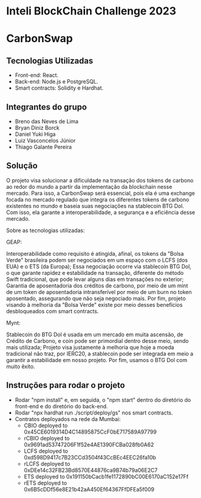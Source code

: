 # Inteli BlockChain Challenge 2023
# CarbonSwap
## Tecnologias Utilizadas
* Front-end: React.
* Back-end: Node.js e PostgreSQL.
* Smart contracts: Solidity e Hardhat.
## Integrantes do grupo
* Breno das Neves de Lima
* Bryan Diniz Borck
* Daniel Yuki Higa
* Luiz Vasconcelos Júnior
* Thiago Galante Pereira
## Solução
O projeto visa solucionar a dificuldade na transação dos tokens de carbono ao redor do mundo a partir da implementação da blockchain nesse mercado. Para isso, a CarbonSwap será essencial, pois ela é uma exchange focada no mercado regulado que integra os diferentes tokens de carbono existentes no mundo e baseia suas negociações na stablecoin BTG Dol. Com isso, ela garante a interoperabilidade, a segurança e a eficiência desse mercado.

Sobre as tecnologias utilizadas:

GEAP:

Interoperabilidade como requisito é atingida, afinal, os tokens da "Bolsa Verde" brasileira podem ser negociados em um espaço com o LCFS (dos EUA) e o ETS (da Europa);
Essa negociação ocorre via stablecoin BTG Dol, o que garante rapidez e estabilidade na transação, diferente do método Swift tradicional, que pode levar alguns dias em transações no exterior;
Garantia de aposentadoria dos créditos de carbono, por meio de um mint de um token de aposentadoria intransferível por meio de um burn no token aposentado, assegurando que não seja negociado mais.
Por fim, projeto visando à melhoria da "Bolsa Verde" existe por meio desses benefícios desbloqueados com smart contracts.

Mynt:

Stablecoin do BTG Dol é usada em um mercado em muita ascensão, de Crédito de Carbono, e coin pode ser primordial dentro desse meio, sendo mais utilizada;
Projeto visa justamente à melhoria que hoje a moeda tradicional não traz, por IERC20, a stablecoin pode ser integrada em meio a garantir a estabilidade em nosso projeto.
Por fim, usamos o BTG Dol com muito êxito.

## Instruções para rodar o projeto
* Rodar "npm install" e, em seguida, o "npm start" dentro do diretório do front-end e do diretório do back-end.
* Rodar "npx hardhat run ./script/deploy/gs" nos smart contracts.
* Contratos deployados na rede da Mumbai:
	* CBIO deployed to 0x45CE6019314D4C14895875CcF0bE717589A97799
	* rCBIO deployed to 0x9691ad53747206F1f52e4AE1390FCBa028fb0A62
	* LCFS deployed to 0xd598D9417c7B23CCd3504f43CcBEc4EEC26fa10b
	* rLCFS deployed to 0xDEe14c32FB23Bd8570E44876ca9B74b79a06E2C7
	* ETS deployed to 0x191150bCacb1fe1172890bC00E6170aC152e17Ff
	* rETS deployed to 0x6B5cDDf56e8E21b42aA450Ef64367FfDFEa5f009
